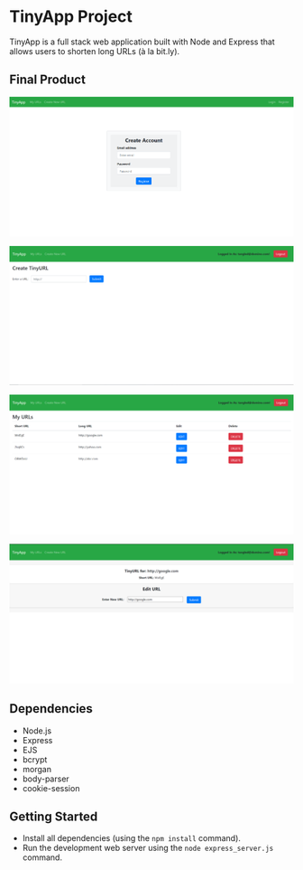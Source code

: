 # TinyApp Project

TinyApp is a full stack web application built with Node and Express that allows users to shorten long URLs (à la bit.ly).

## Final Product

!["screenshot of Register Page"](https://github.com/khushbakhtnaqvi/tinyapp-/blob/master/docs/register-page.png?raw=true)

!["screenshot of Create New URL Page"](https://github.com/khushbakhtnaqvi/tinyapp-/blob/master/docs/create-new-url-page.png?raw=true)

!["screenshot of URLs Page"](https://github.com/khushbakhtnaqvi/tinyapp-/blob/master/docs/urls-page.png?raw=true)

!["screenshot of Edit URL Page"](https://github.com/khushbakhtnaqvi/tinyapp-/blob/master/docs/edit-urls-page.png?raw=true)

## Dependencies

- Node.js
- Express
- EJS
- bcrypt
- morgan
- body-parser
- cookie-session

## Getting Started

- Install all dependencies (using the `npm install` command).
- Run the development web server using the `node express_server.js` command.